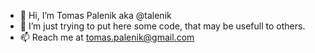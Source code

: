 - 👋 Hi, I’m Tomas Palenik aka @talenik
- 👀 I’m just trying to put here some code, that may be usefull to others.
- 📫 Reach me at tomas.palenik@gmail.com

<!---
talenik/talenik is a ✨ special ✨ repository because its `README.md` (this file) appears on your GitHub profile.
You can click the Preview link to take a look at your changes.
--->
